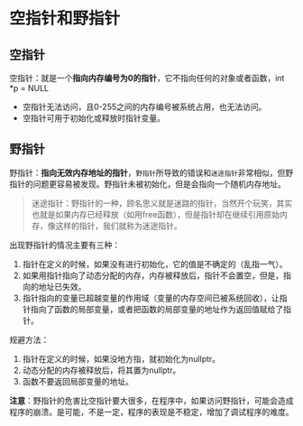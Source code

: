 # 空指针和野指针

## 空指针

空指针：就是一个**指向内存编号为0的指针**，它不指向任何的对象或者函数，int *p = NULL

* 空指针无法访问，且0-255之间的内存编号被系统占用，也无法访问。
* 空指针可用于初始化或释放时指针变量。

## 野指针

野指针：**指向无效内存地址的指针**，`野指针`所导致的错误和`迷途指针`非常相似，但野指针的问题更容易被发现。野指针未被初始化，但是会指向一个随机内存地址。

>迷途指针：野指针的一种，顾名思义就是迷路的指针，当然开个玩笑，其实也就是如果内存已经释放（如用free函数），但是指针却在继续引用原始内存，像这样的指针，我们就称为迷途指针。

出现野指针的情况主要有三种：

1. 指针在定义的时候，如果没有进行初始化，它的值是不确定的（乱指一气）。
2. 如果用指针指向了动态分配的内存，内存被释放后，指针不会置空，但是，指向的地址已失效。
3. 指针指向的变量已超越变量的作用域（变量的内存空间已被系统回收），让指针指向了函数的局部变量，或者把函数的局部变量的地址作为返回值赋给了指针。

规避方法：

1. 指针在定义的时候，如果没地方指，就初始化为nullptr。
2. 动态分配的内存被释放后，将其置为nullptr。
3. 函数不要返回局部变量的地址。

**注意**：野指针的危害比空指针要大很多，在程序中，如果访问野指针，可能会造成程序的崩溃。是可能，不是一定，程序的表现是不稳定，增加了调试程序的难度。
